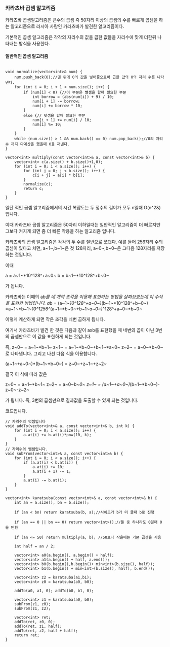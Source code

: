 ### 카라츠바 곱셈 알고리즘

카라츠바 곱셈알고리즘은 큰수의 곱셈 즉 50자리 이상의 곱셈의 수를 빠르게 곱셈을 하는 알고리즘으로 러시아 사람인 카라츠바가 발견한 알고리즘이다.

기본적인 곱셈 알고리즘은 각각의 자리수의 값을 곱한 값들을 자리수에 맞게 더한뒤 나타내는 방식을 사용한다.

#### 일반적인 곱셈 알고리즘
```

void normalize(vector<int>& num) {
	num.push_back(0);//맨 뒤에 0의 값을 넣어줌으로써 곱한 값의 0의 자리 수를 나타낸다.
	for (int i = 0; i + 1 < num.size(); i++) {
		if (num[i] < 0) {//이 부분은 뺄셈을 할때 필요한 부분
			int borrow = (abs(num[i]) + 9) / 10;
			num[i + 1] -= borrow;
			num[i] += borrow * 10;
		}
		else {// 덧셈을 할때 필요한 부분
			num[i + 1] += num[i] / 10;
			num[i] %= 10;
		}
	}
	while (num.size() > 1 && num.back() == 0) num.pop_back();//0의 자리수 까지 다계산을 했을때 0을 꺼낸다.
}

vector<int> multiply(const vector<int>& a, const vector<int>& b) {
	vector<int> c(a.size() + b.size()+1,0);
	for (int i = 0; i < a.size(); i++) {
		for (int j = 0; j < b.size(); i++) {
			c[i + j] = a[i] * b[i];
		}
		normalize(c);
		return c;
	}
}
```

일단 적인 곱셈 알고리즘에서의 시간 복잡도는 두 정수의 길이가 모두 n일때 O(n^2&)입니다.

이때 카라츠바 곱셈 알고리즘은 50자리 이하일때는 일반적인 알고리즘이 더 빠르지만 그보다 커지게 되면 좀 더 빠른 작용을 하는 알고리즘 입니다.

카라츠바의 곱셈 알고리즘은 각각의 두 수를 절반으로 쪼갠다. 예를 들어 256자리 수의 곱셈이 있다고 치면, a~1~,b~1~은 첫 128자리, a~0~,b~0~은 그다음 128자리를 저장하는 것입니다.

이때 

a = a~1~*10^128^+a~0~
b = b~1~*10^128^+b~0~

가 됩니다.

카라츠바는 이때의 a*b를 네 개의 조각을 이용해 표현하는 방법을 살펴보았는데 이 수식을 표현한 방법입니다.
a*b = (a~1~*10^128^+a~0~)*(b~1~*10^128^+b~0~)
=a~1~*b~1~*10^1256^*(a~1~*b~0~+b~1~*a~0~)*^128^+a~0~*b~0~

이렇게 계산하게 되면 작은 조각을 네번 곱하게 됩니다. 

여기서 카라츠바가 발견 한 것은 다음과 같이 axb를 표현했을 때 네번의 곱이 아닌 3번의 곱셈만으로 이 값을 표한하게 되는 것입니다.

즉,
z~0~ = a~1~*b~1~
z~1~ = a~1~*b~0~+b~1~*a~0~
z~2~ = a~0~*b~0~
로 나타냅니다.
그리고 나선 다음 식을 이용합니다.

(a~1~+a~0~)*(b~1~*b~0~) = z~0~+z~1~+z~2~

결국 이 식에 따라 값은

z~0~ = a~1~*b~1~
z~2~ = a~0~*b~0~
z~1~ = (a~1~+a~0~)*(b~1~*b~0~)-z~0~-z~2~

가 됩니다. 즉, 3번의 곱셈만으로 결과값을 도출할 수 있게 되는 것입니다.

코드입니다.

```
// 자리수의 덧셈입니다
void addTo(vector<int>& a, const vector<int>& b, int k) {
	for (int i = 0; i < a.size(); i++) {
		a.at(i) += b.at(i)*pow(10, k);
	}
}
// 자리수의 뺄셈입니다.
void subFrom(vector<int>& a, const vector<int>& b) {
	for (int i = 0; i < a.size(); i++) {
		if (a.at(i) < b.at(i)) {
			a.at(i) += 10;
			a.at(i + 1) -= 1;
		}
		a.at(i) -= b.at(i);
	}
}

vector<int> karatsuba(const vector<int>& a, const vector<int>& b) {
	int an = a.size(), bn = b.size();

	if (an < bn) return karatsuba(b, a);//사이즈가 b가 더 클때 b로 진행

	if (an == 0 || bn == 0) return vector<int>();//둘 중 하나라도 0일때 0을 반환

	if (an <= 50) return multiply(a, b); //50보다 작을때는 기본 곱셈을 사용

	int half = an / 2;

	vector<int> a0(a.begin(), a.begin() + half);
	vector<int> a1(a.begin() + half, a.end());
	vector<int> b0(b.begin(),b.begin()+ min<int>(b.size(), half));
	vector<int> b1(b.begin() + min<int>(b.size(), half), b.end());

	vector<int> z2 = karatsuba(a1,b1);
	vector<int> z0 = karatsuba(a0, b0);

	addTo(a0, a1, 0); addTo(b0, b1, 0);

	vector<int> z1 = karatsuba(a0, b0);
	subFrom(z1, z0);
	subFrom(z1, z2);

	vector<int> ret;
	addTo(ret, z0, 0);
	addTo(ret, z1, half);
	addTo(ret, z2, half + half);
	return ret;
}

```